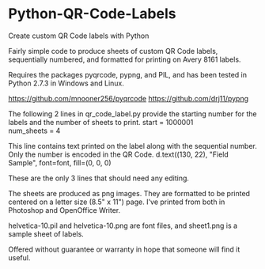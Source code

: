 # Python-QR-Code-Labels
Create custom QR Code labels with Python

Fairly simple code to produce sheets of custom QR Code labels, sequentially numbered, and formatted for printing on Avery 8161 labels.

Requires the packages pyqrcode, pypng, and PIL, and has been tested in Python 2.7.3 in Windows and Linux.

https://github.com/mnooner256/pyqrcode
https://github.com/drj11/pypng

The following 2 lines in qr_code_label.py provide the starting number for the labels and the number of sheets to print. 
start = 1000001<br />
num_sheets = 4

This line contains text printed on the label along with the sequential number. Only the number is encoded in the QR Code.
d.text((130, 22), "Field Sample", font=font, fill=(0, 0, 0)

These are the only 3 lines that should need any editing.

The sheets are produced as png images. They are formatted to be printed centered on a letter size (8.5" x 11") page. I've printed from both in Photoshop and OpenOffice Writer.

helvetica-10.pil and helvetica-10.png are font files, and sheet1.png is a sample sheet of labels.

Offered without guarantee or warranty in hope that someone will find it useful.
